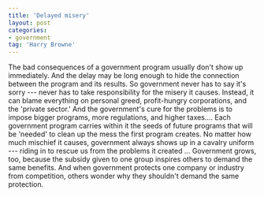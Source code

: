 ```yaml
---
title: 'Delayed misery'
layout: post
categories:
- government
tag: 'Harry Browne'
---
```


The bad consequences of a government program usually don't show up immediately. And the delay may be long enough to hide the connection between the program and its results. So government never has to say it's sorry --- never has to take responsibility for the misery it causes. Instead, it can blame everything on personal greed, profit-hungry corporations, and the 'private sector.' And the government's cure for the problems is to impose bigger programs, more regulations, and higher taxes.... Each government program carries within it the seeds of future programs that will be 'needed' to clean up the mess the first program creates. No matter how much mischief it causes, government always shows up in a cavalry uniform --- riding in to rescue us from the problems it created ... Government grows, too, because the subsidy given to one group inspires others to demand the same benefits. And when government protects one company or industry from competition, others wonder why they shouldn't demand the same protection.